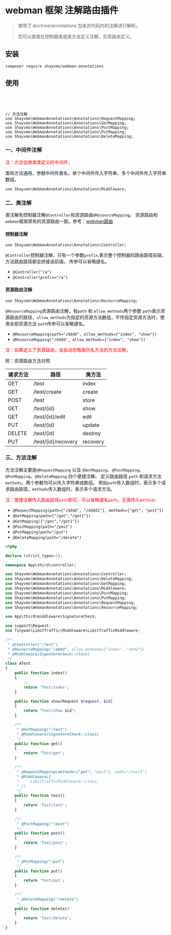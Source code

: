 # webman 框架 注解路由插件

> 使用了 doctrine/annotations 包来对代码内的注解进行解析。
>
> 您可以直接在控制器类或类方法定义注解，实现路由定义。

## 安装

```shell
composer require shayvmo/webman-annotations
```
## 使用

```




// 方法注解
use Shayvmo\WebmanAnnotations\Annotations\RequestMapping;
use Shayvmo\WebmanAnnotations\Annotations\GetMapping;
use Shayvmo\WebmanAnnotations\Annotations\PostMapping;
use Shayvmo\WebmanAnnotations\Annotations\PutMapping;
use Shayvmo\WebmanAnnotations\Annotations\DeleteMapping;
```

### 一、中间件注解

<span style="color: red">注：方法会继承类定义的中间件。</span>

类和方法通用，参数中间件类名，单个中间件传入字符串，多个中间件传入字符串数组。

```
use Shayvmo\WebmanAnnotations\Annotations\Middleware;
```





### 二、类注解

类注解有控制器注解` @Controller `和资源路由` @ResourceMapping `。
资源路由和` webman `框架原有的资源路由一致。参考：[webman路由](https://www.workerman.net/doc/webman/route.html)

#### 控制器注解

```
use Shayvmo\WebmanAnnotations\Annotations\Controller;
```

` @Controller `控制器注解，只有一个参数` prefix `,表示整个控制器的路由路径前缀，方法路由路径都会拼接该前缀。
传参可以省略键名。

- `@Controller("/a")`
- `@Controller(prefix="/a")`


#### 资源路由注解

```
use Shayvmo\WebmanAnnotations\Annotations\ResourceMapping;
```

` @ResourceMapping `资源路由注解，有` path ` 和 ` allow_methods `两个参数
`path`表示资源路由的路径，`allow_methods`为指定的资源方法数组，不传指定资源方法时，使用全部资源方法
`path`传参可以省略键名。

- `@ResourceMapping(path="/dddd", allow_methods={"index", "show"})`
- `@ResourceMapping("/dddd", allow_methods={"index", "show"})` 

<span style="color: red">注：如果定义了资源路由，会自动忽略类同名方法的方法注解。</span>

附：资源路由方法对照

|请求方法|路径|类方法|
|---|---|---|
|GET|/test|index|
|GET|/test/create|create|
|POST|/test|store|
|GET|/test/{id}|show|
|GET|/test/{id}/edit|edit|
|PUT|/test/{id}|update|
|DELETE|/test/{id}|destroy|
|PUT|/test/{id}/recovery|recovery|

### 三、方法注解

方法注解主要是`@RequestMapping` 以及 `@GetMapping`、`@PostMapping`、`@PutMapping`、`@DeleteMapping` 四个便捷注解。
定义路由路径 `path` 和请求方法` methods `。两个参数均可以传入字符串或数组。
例如`path`传入数组时，表示多个请求路由路径。`methods`传入数组时，表示多个请求方法。

<span style="color: red">注：便捷注解传入路由路径`path`即可，可以省略键名`path`，无需传入`methods`</span>

- `@RequestMapping(path={"/dddd", "/dddd1"}, methods={"get", "post"})`
- `@GetMapping(path={"/get","/get1"})`
- `@GetMapping({"/get","/get1"})`
- `@PostMapping(path="/post")`
- `@PutMapping(path="/put")`
- `@DeleteMapping(path="/delete")`

```php
<?php

declare (strict_types=1);

namespace App\third\controller;

use Shayvmo\WebmanAnnotations\Annotations\Controller;
use Shayvmo\WebmanAnnotations\Annotations\DeleteMapping;
use Shayvmo\WebmanAnnotations\Annotations\GetMapping;
use Shayvmo\WebmanAnnotations\Annotations\Middleware;
use Shayvmo\WebmanAnnotations\Annotations\PostMapping;
use Shayvmo\WebmanAnnotations\Annotations\PutMapping;
use Shayvmo\WebmanAnnotations\Annotations\RequestMapping;
use Shayvmo\WebmanAnnotations\Annotations\ResourceMapping;

use App\third\middleware\SignatureCheck;

use support\Request;
use Tinywan\LimitTraffic\Middleware\LimitTrafficMiddleware;

/**
 * @Controller("/test")
 * @ResourceMapping("/dddd", allow_methods={"index", "show"})
 * @Middleware(SignatureCheck::class)
 */
class ATest
{
    public function index()
    {
        // 
        return 'Test/index';
    }

    public function show(Request $request, $id)
    {
        return "Test/show $id";
    }

    /**
     * @GetMapping("/test")
     * @Middleware(SignatureCheck::class)
     */
    public function get()
    {
        return 'Test/get';
    }

    /**
     * @RequestMapping(methods={"get", "post"}, path="/test1")
     * @Middleware({
     *     LimitTrafficMiddleware::class,
     * })
     */
    public function test()
    {
        return 'Test/test';
    }

    /**
     * @PostMapping("/post")
     */
    public function post()
    {
        return 'Test/post';
    }

    /**
     * @PutMapping("/put")
     */
    public function put()
    {
        return 'Test/put';
    }

    /**
     * @DeleteMapping("/delete")
     */
    public function delete()
    {
        return 'Test/delete';
    }
}

```

